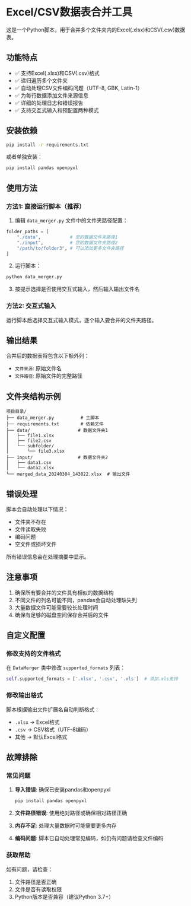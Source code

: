 # Excel/CSV数据表合并工具

这是一个Python脚本，用于合并多个文件夹内的Excel(.xlsx)和CSV(.csv)数据表。

## 功能特点

- ✅ 支持Excel(.xlsx)和CSV(.csv)格式
- ✅ 递归遍历多个文件夹
- ✅ 自动处理CSV文件编码问题（UTF-8, GBK, Latin-1）
- ✅ 为每行数据添加文件来源信息
- ✅ 详细的处理日志和错误报告
- ✅ 支持交互式输入和预配置两种模式

## 安装依赖

```bash
pip install -r requirements.txt
```

或者单独安装：

```bash
pip install pandas openpyxl
```

## 使用方法

### 方法1: 直接运行脚本（推荐）

1. 编辑 `data_merger.py` 文件中的文件夹路径配置：

```python
folder_paths = [
    "./data",           # 您的数据文件夹路径1
    "./input",          # 您的数据文件夹路径2
    "/path/to/folder3", # 可以添加更多文件夹路径
]
```

2. 运行脚本：

```bash
python data_merger.py
```

3. 按提示选择是否使用交互式输入，然后输入输出文件名

### 方法2: 交互式输入

运行脚本后选择交互式输入模式，逐个输入要合并的文件夹路径。

## 输出结果

合并后的数据表将包含以下额外列：
- `文件来源`: 原始文件名
- `文件路径`: 原始文件的完整路径

## 文件夹结构示例

```
项目目录/
├── data_merger.py          # 主脚本
├── requirements.txt        # 依赖文件
├── data/                  # 数据文件夹1
│   ├── file1.xlsx
│   ├── file2.csv
│   └── subfolder/
│       └── file3.xlsx
├── input/                 # 数据文件夹2
│   ├── data1.csv
│   └── data2.xlsx
└── merged_data_20240304_143022.xlsx  # 输出文件
```

## 错误处理

脚本会自动处理以下情况：
- 文件夹不存在
- 文件读取失败
- 编码问题
- 空文件或损坏文件

所有错误信息会在处理摘要中显示。

## 注意事项

1. 确保所有要合并的文件具有相似的数据结构
2. 不同文件的列名可能不同，pandas会自动处理缺失列
3. 大量数据文件可能需要较长处理时间
4. 确保有足够的磁盘空间保存合并后的文件

## 自定义配置

### 修改支持的文件格式

在 `DataMerger` 类中修改 `supported_formats` 列表：

```python
self.supported_formats = ['.xlsx', '.csv', '.xls']  # 添加.xls支持
```

### 修改输出格式

脚本根据输出文件扩展名自动判断格式：
- `.xlsx` → Excel格式
- `.csv` → CSV格式（UTF-8编码）
- 其他 → 默认Excel格式

## 故障排除

### 常见问题

1. **导入错误**: 确保已安装pandas和openpyxl
   ```bash
   pip install pandas openpyxl
   ```

2. **文件路径错误**: 使用绝对路径或确保相对路径正确

3. **内存不足**: 处理大量数据时可能需要更多内存

4. **编码问题**: 脚本已自动处理常见编码，如仍有问题请检查文件编码

### 获取帮助

如有问题，请检查：
1. 文件路径是否正确
2. 文件是否有读取权限
3. Python版本是否兼容（建议Python 3.7+） 